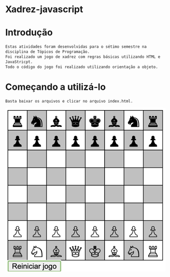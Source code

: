 # Xadrez-javascript

# Introdução
```
Estas atividades foram desenvolvidas para o sétimo semestre na disciplina de Tópicos de Programação.
Foi realizado um jogo de xadrez com regras básicas utilizando HTML e JavaStricpt.
Todo o código do jogo foi realizado utilizando orientação a objeto.
```
# Começando a utilizá-lo
```
Basta baixar os arquivos e clicar no arquivo index.html.
```

![alt text](https://github.com/matheusvalbert/Xadrez-javascript/blob/master/jogo_imagem.png)
